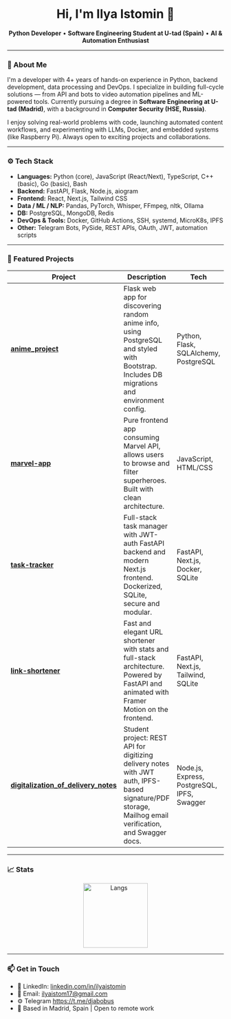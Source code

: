 <h1 align="center">Hi, I'm Ilya Istomin 👋</h1>
<p align="center">
  <strong>Python Developer</strong> • <strong>Software Engineering Student at U-tad (Spain)</strong> • <strong>AI & Automation Enthusiast</strong>
</p>

---

### 🧠 About Me

I'm a developer with 4+ years of hands-on experience in Python, backend development, data processing and DevOps. I specialize in building full-cycle solutions — from API and bots to video automation pipelines and ML-powered tools. Currently pursuing a degree in **Software Engineering at U-tad (Madrid)**, with a background in **Computer Security (HSE, Russia)**.

I enjoy solving real-world problems with code, launching automated content workflows, and experimenting with LLMs, Docker, and embedded systems (like Raspberry Pi). Always open to exciting projects and collaborations.

---

### ⚙️ Tech Stack

- **Languages:** Python (core), JavaScript (React/Next), TypeScript, C++ (basic), Go (basic), Bash  
- **Backend:** FastAPI, Flask, Node.js, aiogram  
- **Frontend:** React, Next.js, Tailwind CSS  
- **Data / ML / NLP:** Pandas, PyTorch, Whisper, FFmpeg, nltk, Ollama  
- **DB:** PostgreSQL, MongoDB, Redis  
- **DevOps & Tools:** Docker, GitHub Actions, SSH, systemd, MicroK8s, IPFS  
- **Other:** Telegram Bots, PySide, REST APIs, OAuth, JWT, automation scripts  

---

### 📌 Featured Projects

| Project | Description | Tech |
|--------|-------------|------|
| [**anime_project**](https://github.com/zxc228/anime_project) | Flask web app for discovering random anime info, using PostgreSQL and styled with Bootstrap. Includes DB migrations and environment config. | Python, Flask, SQLAlchemy, PostgreSQL |
| [**marvel-app**](https://github.com/zxc228/marvel-app) | Pure frontend app consuming Marvel API, allows users to browse and filter superheroes. Built with clean architecture. | JavaScript, HTML/CSS |
| [**task-tracker**](https://github.com/zxc228/task-tracker) | Full-stack task manager with JWT-auth FastAPI backend and modern Next.js frontend. Dockerized, SQLite, secure and modular. | FastAPI, Next.js, Docker, SQLite |
| [**link-shortener**](https://github.com/zxc228/link-shortener) | Fast and elegant URL shortener with stats and full-stack architecture. Powered by FastAPI and animated with Framer Motion on the frontend. | FastAPI, Next.js, Tailwind, SQLite |
| [**digitalization_of_delivery_notes**](https://github.com/zxc228/digitalization_of_delivery_notes) | Student project: REST API for digitizing delivery notes with JWT auth, IPFS-based signature/PDF storage, Mailhog email verification, and Swagger docs. | Node.js, Express, PostgreSQL, IPFS, Swagger |

---

### 📈 Stats

<p align="center">
<!--   <img src="https://github-readme-stats.vercel.app/api?username=zxc228&show_icons=true&theme=github_dark&hide=issues&hide_rank=false" alt="Stats" height="150"> -->
  <img src="https://github-readme-stats.vercel.app/api/top-langs/?username=zxc228&layout=compact&theme=github_dark" alt="Langs" height="150">
</p>

---

### 📫 Get in Touch

- 🔗 LinkedIn: [linkedin.com/in/ilyaistomin](https://linkedin.com/in/ilyaistomin)
- 📧 Email: ilyaistom17@gmail.com
- ⚙️ Telegram https://t.me/diabobus
- 📍 Based in Madrid, Spain | Open to remote work
